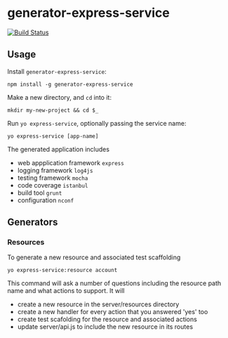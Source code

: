 # generator-express-service
[![Build Status](https://secure.travis-ci.org/jalateras/generator-express-service.png?branch=master)](https://travis-ci.org/jalateras/generator-express-service)

## Usage

Install `generator-express-service`:
```
npm install -g generator-express-service
```

Make a new directory, and `cd` into it:
```
mkdir my-new-project && cd $_
```

Run `yo express-service`, optionally passing the service name:
```
yo express-service [app-name]
```

The generated application includes

* web appplication framework `express`
* logging framework `log4js`
* testing framework `mocha`
* code coverage `istanbul`
* build tool `grunt`
* configuration `nconf`

## Generators

### Resources

To generate a new resource and associated test scaffolding
```
yo express-service:resource account
```

This command will ask a number of questions including the resource path name and what actions to support. It will

* create a new resource in the server/resources directory
* create a new handler for every action that you answered 'yes' too
* create test scafolding for the resource and associated actions
* update server/api.js to include the new resource in its routes





